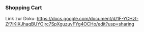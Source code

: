 ### Shopping Cart

Link zur Doku: https://docs.google.com/document/d/1F-YCHzt-Zf7lKIXJhaqBUYOjrc7SpXguzuvFYg4OCHo/edit?usp=sharing
